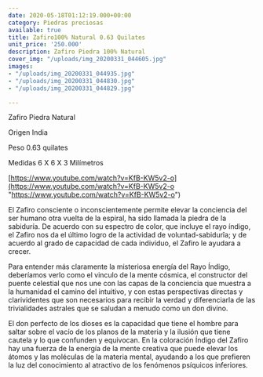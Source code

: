 ```yaml
---
date: 2020-05-18T01:12:19.000+00:00
category: Piedras preciosas
available: true
title: Zafiro100% Natural 0.63 Quilates
unit_price: '250.000'
description: Zafiro Piedra 100% Natural
cover_img: "/uploads/img_20200331_044605.jpg"
images:
- "/uploads/img_20200331_044935.jpg"
- "/uploads/img_20200331_044830.jpg"
- "/uploads/img_20200331_044829.jpg"

---
```

Zafiro Piedra Natural

Origen India

Peso 0.63 quilates

Medidas 6 X 6 X 3 Milímetros

[https://www.youtube.com/watch?v=KfB-KW5v2-o](https://www.youtube.com/watch?v=KfB-KW5v2-o "https://www.youtube.com/watch?v=KfB-KW5v2-o")

El Zafiro consciente o inconscientemente permite elevar la conciencia del ser humano otra vuelta de la espiral, ha sido llamada la piedra de la sabiduría. De acuerdo con su espectro de color, que incluye el rayo índigo, el Zafiro nos da el último logro de la actividad de voluntad-sabidurîa; y de acuerdo al grado de capacidad de cada individuo, el Zafiro le ayudara a crecer.

Para entender más claramente la misteriosa energía del Rayo Índigo, deberíamos verlo como el vinculo de la mente cósmica, el constructor del puente celestial que nos une con las capas de la conciencia que muestra a la humanidad el camino del intuitivo, y con estas perspectivas directas y clarividentes que son necesarios para recibir la verdad y diferenciarla de las trivialidades astrales que se saludan a menudo como un don divino.

El don perfecto de los dioses es la capacidad que tiene el hombre para saltar sobre el vacío de los planos de la materia y la ilusión que tiene cautela y lo que confunden y equivocan. En la coloración Índigo del Zafiro hay una fuerza de la energía de la mente creativa que puede elevar los átomos y las moléculas de la materia mental, ayudando a los que prefieren la luz del conocimiento al atractivo de los fenómenos psíquicos inferiores.